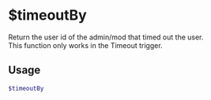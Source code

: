 # $timeoutBy

Return the user id of the admin/mod that timed out the user.\
This function only works in the Timeout trigger.

## Usage

```bash
$timeoutBy
```

